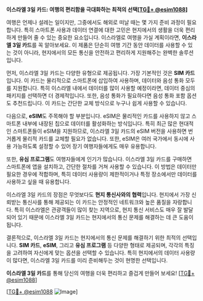 **이스라엘 3일 카드: 여행의 편리함을 극대화하는 최적의 선택[[TG💪+ @esim1088](https://t.me/s/esim1088)]**

여행은 언제나 설레는 일이지만, 그중에서도 해외로 떠날 때는 몇 가지 준비 과정이 필요합니다. 특히 스마트폰 사용과 데이터 연결에 대한 고민은 현지에서의 생활을 더욱 편리하게 만들어 줄 수 있는 중요한 요소입니다. 이스라엘로 여행을 가실 계획이라면, **이스라엘 3일 카드**를 꼭 알아보세요. 이 제품은 단순히 여행 기간 동안 데이터를 사용할 수 있는 것이 아니라, 현지에서의 모든 통신을 안전하고 편리하게 지원해주는 완벽한 솔루션입니다.

먼저, 이스라엘 3일 카드는 다양한 유형으로 제공됩니다. 가장 기본적인 것은 **SIM 카드**입니다. 이 카드는 물리적으로 스마트폰에 삽입하여 사용하며, 데이터와 음성 통화 모두를 지원합니다. 특히 이스라엘 내에서 데이터를 많이 사용할 예정이라면, 데이터 중심의 패키지를 선택하면 더 경제적입니다. 또한, 음성 통화가 필요하다면 음성 통화 포함 옵션도 추천드립니다. 이 카드는 간단한 교체 방식으로 누구나 쉽게 사용할 수 있습니다.

다음으로, **eSIM**도 주목해야 할 부분입니다. eSIM은 물리적인 카드를 사용하지 않고 스마트폰 내부에 내장된 칩으로 데이터를 활성화하는 방식입니다. 특히 최근 많은 현대적인 스마트폰들이 eSIM을 지원하므로, 이스라엘 3일 카드의 eSIM 버전을 사용하면 번거롭게 물리적 카드를 교체할 필요가 없습니다. 또한, eSIM은 여러 국가에서 동시에 사용 가능하도록 설정할 수 있어 장기 여행자들에게도 매우 유용합니다.

또한, **유심 프로그램**도 여행자들에게 인기가 많습니다. 이스라엘 3일 카드를 구매하면 스마트폰에 앱을 설치하고, 간단한 절차를 거쳐 사용할 수 있습니다. 이 방법은 데이터만 필요한 경우에 적합하며, 특히 데이터 사용량이 제한적이거나 특정 장소에서만 데이터를 사용하고 싶을 때 유용합니다.

이스라엘 3일 카드의 장점은 무엇보다도 **현지 통신사와의 협력**입니다. 현지에서 가장 신뢰받는 통신사를 통해 제공되는 이 카드는 안정적인 네트워크와 높은 품질을 자랑합니다. 특히 이스라엘은 관광객들이 많이 찾는 지역으로, 현지 통신 서비스도 매우 잘 발달되어 있기 때문에 이스라엘 3일 카드는 현지에서의 통신 문제를 해결하는 데 큰 도움이 됩니다.

결론적으로, 이스라엘 3일 카드는 현지에서의 통신 문제를 해결하기 위한 최적의 선택입니다. **SIM 카드**, **eSIM**, 그리고 **유심 프로그램** 등 다양한 형태로 제공되며, 각각의 특징을 고려하여 자신에게 맞는 옵션을 선택할 수 있습니다. 특히 현지에서의 데이터 사용량이 많다면, 이스라엘 3일 카드를 미리 준비해두는 것이 현명한 선택입니다.

**이스라엘 3일 카드**를 통해 당신의 여행을 더욱 편리하고 즐겁게 만들어 보세요! [[TG💪+ @esim1088](https://t.me/s/esim1088)]

[[TG💪+ @esim1088](https://t.me/s/esim1088) ![Image](https://i.postimg.cc/Y0z9fWf4/image.png)]